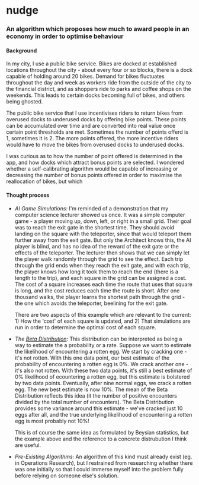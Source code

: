 # nudge
### An algorithm which proposes how much to award people in an economy in order to optimise behaviour

#### Background

In my city, I use a public bike service. Bikes are docked at established locations throughout the city - about every four or so blocks, there is a dock capable of holding around 20 bikes. Demand for bikes fluctuates throughout the day and week as workers ride from the outside of the city to the financial district, and as shoppers ride to parks and coffee shops on the weekends. This leads to certain docks becoming full of bikes, and others being ghosted.

The public bike service that I use incentivises riders to return bikes from overused docks to underused docks by offering bike points. These points can be accumulated over time and are converted into real value once certain point thresholds are met. Sometimes the number of points offerd is 1, sometimes it is 2. The more points offered, the more incentive riders would have to move the bikes from overused docks to underused docks.

I was curious as to how the number of point offered is determined in the app, and how docks which attract bonus points are selected. I wondered whether a self-calibrating algorithm would be capable of increasing or decreasing the number of bonus points offered in order to maximise the reallocation of bikes, but which 


#### Thought process

- *AI Game Simulations:* I'm reminded of a demonstration that my computer science lecturer showed us once. It was a simple computer game - a player moving up, down, left, or right in a small grid. Their goal was to reach the exit gate in the shortest time. They should avoid landing on the square with the teleporter, since that would teleport them further away from the exit gate. But only the Architect knows this, the AI player is blind, and has no idea of the reward of the exit gate or the effects of the teleporter. The lecturer then shows that we can simply let the player walk randomly through the grid to see the effect. Each trip through the grid ends when they reach the exit gate, and with each trip, the player knows how long it took them to reach the end (there is a length to the trip), and each square in the grid can be assigned a cost. The cost of a square increases each time the route that uses that square is long, and the cost reduces each time the route is short. After one thousand walks, the player learns the shortest path through the grid - the one which avoids the teleporter, beelining for the exit gate.

  There are two aspects of this example which are relevant to the current: 1) How the 'cost' of each square is updated, and 2) That simulations are run in order to determine the optimal cost of each square.
 
- *The [Beta Distribution](https://en.wikipedia.org/wiki/Beta_distribution):* This distribution can be interpreted as being a way to estimate the a probability or a rate. Suppose we want to estimate the likelihood of encountering a rotten egg. We start by cracking one - it's not rotten. With this one data point, our best estimate of the probability of encountering a rotten egg is 0%. We crack another one - it's also not rotten. With these two data points, it's still a best estimate of 0% likelihood of ecountering a rotten egg, but this estimate is bolstered by two data points. Eventually, after nine normal eggs, we crack a rotten egg. The new best estimate is now 10%. The mean of the Beta Distribution reflects this idea (it the number of positive encounters divided by the total number of encounters). The Beta Distribution provides some variance around this estimate - we've cracked just 10 eggs after all, and the true underlying likelihood of encountering a rotten egg is most probably not 10%!

  This is of course the same idea as formulated by Beysian statistics, but the example above and the reference to a concrete distrubution I think are useful.

- *Pre-Existing Algorithms:* An algorithm of this kind must already exist (eg. in Operations Research), but I restrained from researching whether there was one initially so that I could immerse myself into the problem fully before relying on someone else's solution. 
